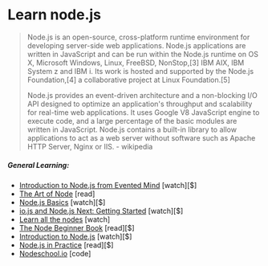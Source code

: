 # Learn node.js

> Node.js is an open-source, cross-platform runtime environment for developing server-side web applications. Node.js applications are written in JavaScript and can be run within the Node.js runtime on OS X, Microsoft Windows, Linux, FreeBSD, NonStop,[3] IBM AIX, IBM System z and IBM i. Its work is hosted and supported by the Node.js Foundation,[4] a collaborative project at Linux Foundation.[5] 
> 
> Node.js provides an event-driven architecture and a non-blocking I/O API designed to optimize an application's throughput and scalability for real-time web applications. It uses Google V8 JavaScript engine to execute code, and a large percentage of the basic modules are written in JavaScript. Node.js contains a built-in library to allow applications to act as a web server without software such as Apache HTTP Server, Nginx or IIS. - wikipedia

##### General Learning:

* [Introduction to Node.js from Evented Mind](https://www.eventedmind.com/classes/introduction-to-node-js-4c0326de) [watch][$]
* [The Art of Node](https://github.com/maxogden/art-of-node#the-art-of-node) [read]
* [Node.js Basics](http://teamtreehouse.com/library/nodejs-basics) [watch][$]
* [io.js and Node.js Next: Getting Started](http://www.pluralsight.com/courses/running-node-applications-io-js) [watch][$]
* [Learn all the nodes](https://learnallthenodes.com/episodes/1-what-is-nodejs) [watch]
* [The Node Beginner Book](https://leanpub.com/nodebeginner) [read][$]
* [Introduction to Node.js](http://www.pluralsight.com/courses/node-intro) [watch][$]
* [Node.js in Practice](https://www.manning.com/books/node-js-in-practice#downloads) [read][$]
* [Nodeschool.io](http://nodeschool.io/) [code]






















 






